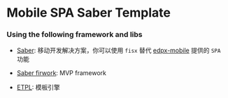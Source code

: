Mobile SPA Saber Template
======

### Using the following framework and libs

* [Saber](http://ecomfe.github.io/saber/): 移动开发解决方案，你可以使用 `fisx` 替代 [edpx-mobile](https://github.com/ecomfe/edpx-mobile) 提供的 `SPA` 功能

* [Saber firwork](https://github.com/ecomfe/saber-firework): MVP framework

* [ETPL](https://github.com/ecomfe/etpl): 模板引擎

